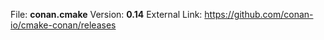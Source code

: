 File: **conan.cmake**
Version: **0.14**
External Link:  https://github.com/conan-io/cmake-conan/releases
